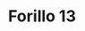 ---
title: 'Forillo 13'
description: ''
credit: 'Place Holder'
style: ''
project: 'Forillo'
type: 'photo'
pathToImage: '/gallery/forillo/forillo-13.jpg'
alt: 'Forillo 13'
width: 2160
height: 1446
...